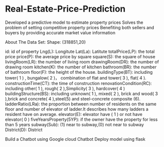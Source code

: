 # Real-Estate-Price-Prediction

Developed a predictive model to estimate property prices
Solves the problem of setting competitive property prices
Benefiting both sellers and buyers by providing accurate market value information

About The Data Set:
Shape: (318851,20)

id: id of property
Lng(L): Longitute
Lat(La): Latitute
totalPrice(LP): the total price
price(P): the average price by square
square(S): the square of house
livingRoom(LR): the number of living room
drawingRoom(DR): the number of drawing room
kitchen(K): the number of kitchen
bathroom(BR): the number of bathroom
floor(F): the height of the house.
buildingType(BT): including tower( 1 ) , bungalow( 2 )， combination of flat and tower( 3 ), flat( 4 ).
constructionTime(CT): the time of construction
renovationCondition(RC): including other( 1 ), rough( 2 ),Simplicity( 3 ), hardcover( 4 )
buildingStructure(BS): including unknown( 1 ), mixed( 2 ), brick and wood( 3 ),brick and concrete( 4 ),steel(5) and steel-concrete composite (6).
ladderRatio(LRa): the proportion between number of residents on the same floor and number of elevator of ladder.It describes how many ladders a resident have on average.
elevator(E): elevator have ( 1 ) or not have elevator( 0 )
fiveYearsProperty(5YP): if the owner have the property for less than 5 years
subway(Sub): (1) near to subway,(0) not near to subway
District(D): District


Build a Chatbot using Google cloud Chatbot
Deploy model using flask
